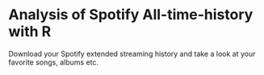 # Analysis of Spotify All-time-history with R

Download your Spotify extended streaming history and take a look at your favorite songs, albums etc.